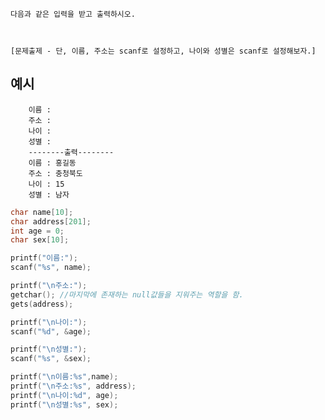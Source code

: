     다음과 같은 입력을 받고 출력하시오.



    [문제출제 - 단, 이름, 주소는 scanf로 설정하고, 나이와 성별은 scanf로 설정해보자.]



## 예시
        이름 :
        주소 :
        나이 :
        성별 :
        --------출력--------
        이름 : 홍길동
        주소 : 충청북도
        나이 : 15
        성별 : 남자


```c
char name[10];
char address[201];
int age = 0;
char sex[10];

printf("이름:");
scanf("%s", name);

printf("\n주소:");
getchar(); //마지막에 존재하는 null값들을 지워주는 역할을 함.
gets(address);

printf("\n나이:");
scanf("%d", &age);

printf("\n성별:");
scanf("%s", &sex);

printf("\n이름:%s",name);
printf("\n주소:%s", address);
printf("\n나이:%d", age);
printf("\n성별:%s", sex);

```
